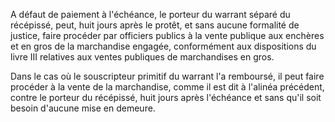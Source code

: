   
 A défaut de paiement à l'échéance, le porteur du warrant séparé du récépissé, peut, huit jours après le protêt, et sans aucune formalité de justice, faire procéder par officiers publics à la vente publique aux enchères et en gros de la marchandise engagée, conformément aux dispositions du livre III relatives aux ventes publiques de marchandises en gros.  

  
 Dans le cas où le souscripteur primitif du warrant l'a remboursé, il peut faire procéder à la vente de la marchandise, comme il est dit à l'alinéa précédent, contre le porteur du récépissé, huit jours après l'échéance et sans qu'il soit besoin d'aucune mise en demeure.  
